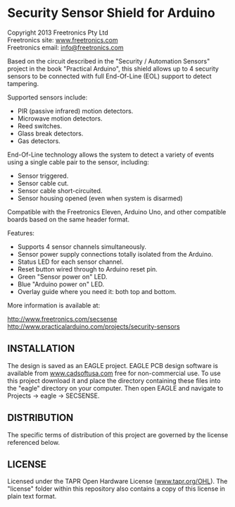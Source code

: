 Security Sensor Shield for Arduino
==================================
Copyright 2013 Freetronics Pty Ltd  
Freetronics site:  www.freetronics.com  
Freetronics email: info@freetronics.com  

Based on the circuit described in the "Security / Automation Sensors"
project in the book "Practical Arduino", this shield allows up to 4
security sensors to be connected with full End-Of-Line (EOL) support to
detect tampering.

Supported sensors include:

 * PIR (passive infrared) motion detectors.
 * Microwave motion detectors.
 * Reed switches.
 * Glass break detectors.
 * Gas detectors.

End-Of-Line technology allows the system to detect a variety of events
using a single cable pair to the sensor, including:

 * Sensor triggered.
 * Sensor cable cut.
 * Sensor cable short-circuited.
 * Sensor housing opened (even when system is disarmed)

Compatible with the Freetronics Eleven, Arduino Uno, and other
compatible boards based on the same header format.

Features:

 * Supports 4 sensor channels simultaneously.
 * Sensor power supply connections totally isolated from the Arduino.
 * Status LED for each sensor channel.
 * Reset button wired through to Arduino reset pin.
 * Green "Sensor power on" LED.
 * Blue "Arduino power on" LED.
 * Overlay guide where you need it: both top and bottom.

More information is available at:

  http://www.freetronics.com/secsense  
  http://www.practicalarduino.com/projects/security-sensors


INSTALLATION
------------
The design is saved as an EAGLE project. EAGLE PCB design software is
available from www.cadsoftusa.com free for non-commercial use. To use
this project download it and place the directory containing these files
into the "eagle" directory on your computer. Then open EAGLE and
navigate to Projects -> eagle -> SECSENSE.


DISTRIBUTION
------------
The specific terms of distribution of this project are governed by the
license referenced below.


LICENSE
-------
Licensed under the TAPR Open Hardware License (www.tapr.org/OHL).
The "license" folder within this repository also contains a copy of
this license in plain text format.
